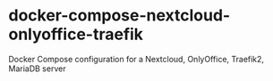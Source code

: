# docker-compose-nextcloud-onlyoffice-traefik

Docker Compose configuration for a Nextcloud, OnlyOffice, Traefik2, MariaDB server

